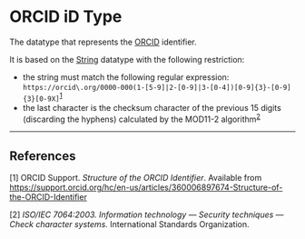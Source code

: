 # ORCID iD Type

The datatype that represents the [ORCID](https://orcid.org/) identifier.

It is based on the [String](../datatypes/String.md) datatype with the following restriction:
- the string must match the following regular expression: `https://orcid\.org/0000-000(1-[5-9]|2-[0-9]|3-[0-4])[0-9]{3}-[0-9]{3}[0-9X]`<sup>[1](#fn1)</sup>
- the last character is the checksum character of the previous 15 digits (discarding the hyphens) calculated by the MOD11-2 algorithm<sup>[2](#fn2)</sup>

---
## References
<a name="fn1">\[1\]</a> ORCID Support. _Structure of the ORCID Identifier_. Available from https://support.orcid.org/hc/en-us/articles/360006897674-Structure-of-the-ORCID-Identifier

<a name="fn2">\[2\]</a> *ISO/IEC 7064:2003. Information technology — Security techniques — Check character systems.* International Standards Organization.
